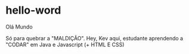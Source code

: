 # hello-word
Olá Mundo

Só para quebrar a "MALDIÇÃO".
Hey, Kev aqui, estudante aprendendo a "CODAR" em Java e Javascript (+ HTML E CSS)
